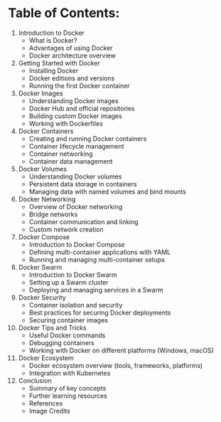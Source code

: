 # Table of Contents:
1.	Introduction to Docker
    * What is Docker?
    * Advantages of using Docker
    * Docker architecture overview
2.	Getting Started with Docker
    * Installing Docker
    * Docker editions and versions
    * Running the first Docker container
3.	Docker Images
    * Understanding Docker images
    * Docker Hub and official repositories
    * Building custom Docker images
    * Working with Dockerfiles
4.	Docker Containers
    * Creating and running Docker containers
    * Container lifecycle management
    * Container networking
    * Container data management
5.	Docker Volumes
    * Understanding Docker volumes
    * Persistent data storage in containers
    * Managing data with named volumes and bind mounts
6.	Docker Networking
    * Overview of Docker networking
    * Bridge networks
    * Container communication and linking
    * Custom network creation
7.	Docker Compose
    * Introduction to Docker Compose
    * Defining multi-container applications with YAML
    * Running and managing multi-container setups
8.	Docker Swarm
    * Introduction to Docker Swarm
    * Setting up a Swarm cluster
    * Deploying and managing services in a Swarm
9.	Docker Security
    * Container isolation and security
    * Best practices for securing Docker deployments
    * Securing container images
10.	Docker Tips and Tricks
    * Useful Docker commands
    * Debugging containers
    * Working with Docker on different platforms (Windows, macOS)
11.	Docker Ecosystem
    * Docker ecosystem overview (tools, frameworks, platforms)
    * Integration with Kubernetes
12.	Conclusion
    * Summary of key concepts
    * Further learning resources
    * References
    * Image Credits